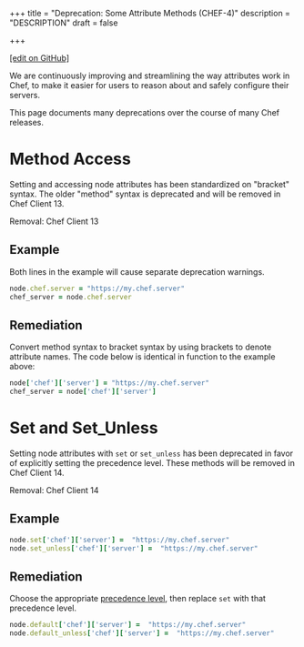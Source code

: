 +++
title = "Deprecation: Some Attribute Methods (CHEF-4)"
description = "DESCRIPTION"
draft = false




  
    
    
    
    
+++    

[\[edit on
GitHub\]](https://github.com/chef/chef-web-docs/blob/master/chef_master/source/deprecations_attributes.rst)

<meta name="robots" content="noindex">

We are continuously improving and streamlining the way attributes work
in Chef, to make it easier for users to reason about and safely
configure their servers.

This page documents many deprecations over the course of many Chef
releases.

Method Access
=============

Setting and accessing node attributes has been standardized on "bracket"
syntax. The older "method" syntax is deprecated and will be removed in
Chef Client 13.

Removal: Chef Client 13

Example
-------

Both lines in the example will cause separate deprecation warnings.

``` ruby
node.chef.server = "https://my.chef.server"
chef_server = node.chef.server
```

Remediation
-----------

Convert method syntax to bracket syntax by using brackets to denote
attribute names. The code below is identical in function to the example
above:

``` ruby
node['chef']['server'] = "https://my.chef.server"
chef_server = node['chef']['server']
```

Set and Set_Unless
===================

Setting node attributes with `set` or `set_unless` has been deprecated
in favor of explicitly setting the precedence level. These methods will
be removed in Chef Client 14.

Removal: Chef Client 14

Example
-------

``` ruby
node.set['chef']['server'] =  "https://my.chef.server"
node.set_unless['chef']['server'] =  "https://my.chef.server"
```

Remediation
-----------

Choose the appropriate [precedence
level](/attributes.html#attribute-precedence), then replace `set` with
that precedence level.

``` ruby
node.default['chef']['server'] =  "https://my.chef.server"
node.default_unless['chef']['server'] =  "https://my.chef.server"
```
